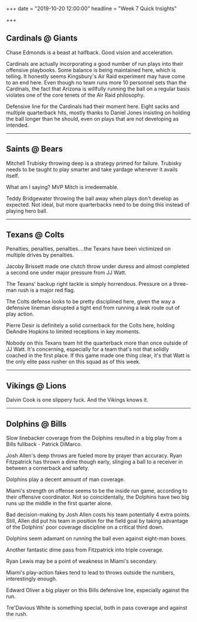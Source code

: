 +++
date = "2019-10-20 12:00:00"
headline = "Week 7 Quick Insights"

+++
## Cardinals @ Giants

Chase Edmonds is a beast at halfback. Good vision and acceleration.

Cardinals are actually incorporating a good number of run plays into their offensive playbooks. Some balance is being maintained here, which is telling. It honestly seems Kingsbury's Air Raid experiment may have come to an end here. Even though no team runs more 10 personnel sets than the Cardinals, the fact that Arizona is willfully running the ball on a regular basis violates one of the core tenets of the Air Raid philosophy.

Defensive line for the Cardinals had their moment here. Eight sacks and multiple quarterback hits, mostly thanks to Daniel Jones insisting on holding the ball longer than he should, even on plays that are not developing as intended.

***

## Saints @ Bears

Mitchell Trubisky throwing deep is a strategy primed for failure. Trubisky needs to be taught to play smarter and take yardage whenever it avails itself.

What am I saying? MVP Mitch is irredeemable.

Teddy Bridgewater throwing the ball away when plays don't develop as expected. Not ideal, but more quarterbacks need to be doing this instead of playing hero ball.

***

## Texans @ Colts

Penalties, penalties, penalties....the Texans have been victimized on multiple drives by penalties.

Jacoby Brissett made one clutch throw under duress and almost completed a second one under major pressure from JJ Watt.

The Texans' backup right tackle is simply horrendous. Pressure on a three-man rush is a major red flag.

The Colts defense looks to be pretty disciplined here, given the way a defensive lineman disrupted a tight end from running a leak route out of play action.

Pierre Desir is definitely a solid cornerback for the Colts here, holding DeAndre Hopkins to limited receptions in key moments.

Nobody on this Texans team hit the quarterback more than once outside of JJ Watt. It's concerning, especially for a team that's not that solidly coached in the first place. If this game made one thing clear, it's that Watt is the only elite pass rusher on this squad as of this week.

***

## Vikings @ Lions

Dalvin Cook is one slippery fuck. And the Vikings knows it.

***

## Dolphins @ Bills

Slow linebacker coverage from the Dolphins resulted in a big play from a Bills fullback - Patrick DiMarco.

Josh Allen's deep throws are fueled more by prayer than accuracy. Ryan Fitzpatrick has thrown a dime though early, slinging a ball to a receiver in between a cornerback and safety.

Dolphins play a decent amount of man coverage.

Miami's strength on offense seems to be the inside run game, according to their offensive coordinator. Not so coincidentally, the Dolphins have two big runs up the middle in the first quarter alone.

Bad decision-making by Josh Allen costs his team potentially 4 extra points. Still, Allen did put his team in position for the field goal by taking advantage of the Dolphins' poor coverage discipline on a critical third down.

Dolphins seem adamant on running the ball even against eight-man boxes.

Another fantastic dime pass from Fitzpatrick into triple coverage.

Ryan Lewis may be a point of weakness in Miami's secondary.

Miami's play-action fakes tend to lead to throws outside the numbers, interestingly enough.

Edward Oliver a big player on this Bills defensive line, especially against the run.

Tre'Davious White is something special, both in pass coverage and against the rush.
